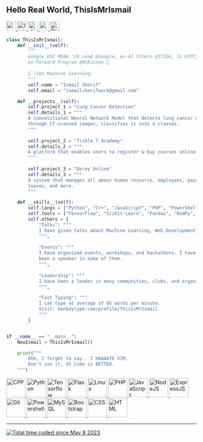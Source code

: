 <meta http-equiv="Cache-Control" content="no-cache, no-store, must-revalidate">
<meta http-equiv="Pragma" content="no-cache">
<meta http-equiv="Expires" content="0">

<div align="left">

  
## Hello Real World, ThisIsMrIsmail

  <div align="left">
    <a href="https://youtube.com/@ThisIsMrIsmail" target="_blank">
      <img src="https://img.shields.io/static/v1?message=Youtube&logo=youtube&label=&color=FF0000&logoColor=white&labelColor=&style=for-the-badge" height="25" alt="youtube logo">
    </a>
    <a href="https://linkedin.com/in/ThisIsMrIsmail" target="_blank">
      <img src="https://img.shields.io/static/v1?message=LinkedIn&logo=linkedin&label=&color=0077B5&logoColor=white&labelColor=&style=for-the-badge" height="25" alt="linkedin logo">
    </a>
    <a href="https://discord.com/users/ThisIsMrIsmail#0476" target="_blank">
      <img src="https://img.shields.io/static/v1?message=Discord&logo=discord&label=&color=7289DA&logoColor=white&labelColor=&style=for-the-badge" height="25" alt="discord logo">
    </a>
    <a href="mailto:ismailsherifwork@gmail.com" target="_blank">
      <img src="https://img.shields.io/static/v1?message=Gmail&logo=gmail&label=&color=D14836&logoColor=white&labelColor=&style=for-the-badge" height="25" alt="gmail logo">
    </a>
    <a href="https://github.com/ThisIsMrIsmail" target="_blank">
      <img src="https://komarev.com/ghpvc/?username=ThisIsMrIsmail&label=Profile%20views&color=blueviolet&style=for-the-badge" height="25" alt="ThisIsMrIsmail">
    </a>
  </div>


```python
class ThisIsMrIsmail:
    def __init__(self):
        """
        Google DSC MENA '24 Lead @Google, ex-AI Intern @ITIDA, 2x ECPC,
        ex-Forward Program @McKinsey 🚀
        
        I like Machine Learning;
        """
        self.name = "Ismail Sherif"
        self.email = "ismailsherifwork@gmail.com"

    def __projects__(self):
        self.project_1 = "Lung Cancer Detection"
        self.details_1 = """
        A Convolutional Neural Network Model that detects lung cancer disease
        through CT-scanned images, classifies it into 4 classes.
        """
        
        self.project_2 = "Trible T Academy"
        self.details_2 = """
        A platform that enables users to register & buy courses online.
        """
        
        self.project_3 = "Derny Online"
        self.details_3 = """
        A system that manages all about human resource, employees, payroll,
        leaves, and more.
        """

    def __skills__(self):
        self.langs = ["Python", "C++", "JavaScript", "PHP", "PowerShell", "Bash"]
        self.tools = ["TensorFlow", "SciKit-Learn", "Pandas", "NumPy", "OpenCV"]
        self.others = {
            "Talks": """
            I have given talks about Machine Learning, Web Development, and more.
            """,
            
            "Events": """
            I have organized events, workshops, and hackathons. I have also
            been a speaker in some of them.
            """,
            
            "Leadership": """
            I have been a leader in many communities, clubs, and organizations.
            """,

            "Fast Typing": """
            I can type at average of 95 words per minute.
            Visit: monkeytype.com/profile/ThisIsMrIsmail
            """
        }


if __name__ == "__main__":
    NewIsmail = ThisIsMrIsmail()

    print("""
        Ohh, I forget to say.. I HAAAATE VIM.
        Don't use it, VS Code is BETTER.
    """)
```

  <p>
    <a target="_blank" href="https://www.w3schools.com/cpp/"> <img src="https://skillicons.dev/icons?i=cpp" alt="CPP" width="50" height="50"> </a>
    <a target="_blank" href="https://www.python.org"> <img src="https://skillicons.dev/icons?i=py" alt="Python" width="50" height="50"> </a>
    <a target="_blank" href="https://www.tensorflow.org/"> <img src="https://skillicons.dev/icons?i=tensorflow" alt="Tensorflow" width="50" height="50"> </a>
    <a target="_blank" href="https://flask.palletsprojects.com/"> <img src="https://skillicons.dev/icons?i=flask" alt="Flask" width="50" height="50"> </a>
    <a target="_blank" href="https://www.linux.org/"> <img src="https://skillicons.dev/icons?i=linux" alt="Linux" width="50" height="50"> </a>
    <a target="_blank" href="https://www.php.net"> <img src="https://skillicons.dev/icons?i=php" alt="PHP" width="50" height="50"> </a>
    <a target="_blank" href="https://developer.mozilla.org/en-US/docs/Web/JavaScript"> <img src="https://skillicons.dev/icons?i=js" alt="JavaScript" width="50" height="50"> </a>
    <a target="_blank" href="https://nodejs.org"> <img src="https://skillicons.dev/icons?i=nodejs" alt="NodeJS" width="50" height="50"> </a>
    <a target="_blank" href="https://expressjs.com"> <img src="https://skillicons.dev/icons?i=express" alt="ExpressJS" width="50" height="50"> </a>
    <a target="_blank" href="https://git-scm.com/"> <img src="https://skillicons.dev/icons?i=git" alt="Git" width="50" height="50"> </a>
    <a target="_blank" href="https://learn.microsoft.com/en-us/powershell/"> <img src="https://skillicons.dev/icons?i=powershell" alt="Powershell" width="50" height="50"> </a>
    <a target="_blank" href="https://www.mysql.com/"> <img src="https://skillicons.dev/icons?i=mysql" alt="MySQL" width="50" height="50"> </a>
    <a target="_blank" href="https://getbootstrap.com"> <img src="https://skillicons.dev/icons?i=bootstrap" alt="Bootstrap" width="50" height="50"> </a>
    <a target="_blank" href="https://www.w3schools.com/css/"> <img src="https://skillicons.dev/icons?i=css" alt="CSS" width="50" height="50"> </a>
    <a target="_blank" href="https://www.w3.org/html/"> <img src="https://skillicons.dev/icons?i=html" alt="HTML" width="50" height="50"> </a>
  </p>
 
 ---

  <a href="https://wakatime.com/@da667081-e299-4c08-85ff-0eb8e72377a3" target="_blank" rel="noreferrer"><img src="https://wakatime.com/badge/user/da667081-e299-4c08-85ff-0eb8e72377a3.svg" alt="Total time coded since May 8 2023" /></a>
<!--
  <table>
    <tr>
      <td style="margin: none">
        <a href="https://github.com/ThisIsMrIsmail/TTT" target="_blank" rel="noreferrer">
          <p> <img width="394" src="https://github-readme-stats.vercel.app/api/pin/?username=ThisIsMrIsmail&repo=Triple-T-Academy&theme=dark" alt="ThisIsMrIsmail"> </p> </a>
        <a href="https://wakatime.com/@ThisIsMrIsmail" target="_blank" rel="noreferrer">
          <p> <img width="394" src="https://github-readme-stats.vercel.app/api/wakatime?username=thisismrismail&theme=dark" alt="ThisIsMrIsmail"> </p> </a>
      </td>
      <td style="margin: none">
        <a href="https://github.com/ThisIsMrIsmail/" target="_blank" rel="noreferrer">
            <p> <img width="387" src="https://github-readme-stats.vercel.app/api?username=ThisIsMrIsmail&show_icons=true&theme=dark" alt="ThisIsMrIsmail"> </p> </a>
        <a href="https://github.com/ThisIsMrIsmail?tab=repositories" target="_blank" rel="noreferrer">
            <p> <img width="387" src="https://github-readme-stats.vercel.app/api/top-langs?username=ThisIsMrIsmail&show_icons=true&locale=en&layout=compact&theme=dark" alt="ThisIsMrIsmail"> </p> </a>
        <a href="https://github.com/ThisIsMrIsmail/" target="_blank" rel="noreferrer">
            <p> <img width="387" src="https://github-readme-streak-stats.herokuapp.com/?user=ThisIsMrIsmail&theme=dark" alt="ThisIsMrIsmail"> </p> </a>
      </td>
    </tr>
  </table>
-->
</div>